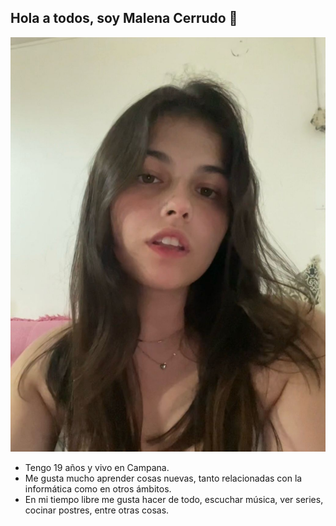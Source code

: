 ## Hola a todos, soy Malena Cerrudo 👋

![Foto](IMG-20250322-WA0016.jpg)


- Tengo 19 años y vivo en Campana.
- Me gusta mucho aprender cosas nuevas, tanto relacionadas con la informática como en otros ámbitos.
- En mi tiempo libre me gusta hacer de todo, escuchar música, ver series, cocinar postres, entre otras cosas.

